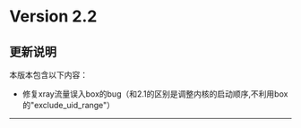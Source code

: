 # Version 2.2

## 更新说明

本版本包含以下内容：

- 修复xray流量误入box的bug（和2.1的区别是调整内核的启动顺序,不利用box的"exclude_uid_range"）

- -------------------
